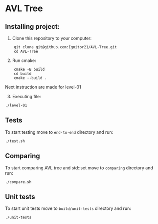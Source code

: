 # AVL Tree

## Installing project:
1. Clone this repository to your computer:
```
    git clone git@github.com:Ignitor21/AVL-Tree.git
    cd AVL-Tree
```
2. Run cmake:
```
    cmake -B build
    cd build 
    cmake --build .
```
Next instruction are made for level-01

3. Executing file:
```
./level-01
```

## Tests
To start testing move to `end-to-end` directory and run:
```
./test.sh
```

## Comparing
To start comparing AVL tree and std::set move to `comparing` directory and run:
```
./compare.sh
```

## Unit tests
To start unit tests move to `build/unit-tests` directory and run:

```
./unit-tests
```
